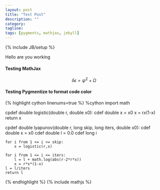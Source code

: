 ```yaml
---
layout: post
title: "Test Post"
description: ""
category:
tagline:
tags: [pygments, mathjax, jekyll]
---
```

{% include JB/setup %}

Hello are you working

#### Testing MathJax

$$ \delta\epsilon = \psi^2 + \Omega $$

#### Testing Pygmentize to format code color
{% highlight cython linenums=true %}
%cython
import math

cpdef double logistic(double r, double x0):
    cdef double x = x0
    x = r*x*(1-x)
    return x
  
cpdef double lyapunov(double r, long skip, long iters, double x0):
    cdef double x = x0
    cdef double l = 0.0
    cdef long i    
    
    for i from 1 <= i <= skip:
        x = logistic(r,x)
    
    for i from 1 <= i <= iters:
        l = l + math.log(abs(r-2*r*x))
        x = r*x*(1-x)
    l = l/iters
    return l
{% endhighlight %}
{% include mathjs %}
